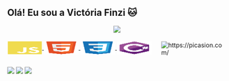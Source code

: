 ## Olá! Eu sou a Victória Finzi 🐱
<div align="center">
  <a href="https://github.com/victoriafinzi">
  <img height="300em" src="https://github-readme-stats.vercel.app/api/top-langs/?username=victoriafinzi&layout=compact&langs_count=7&theme=omni"/>
</div>
<div style="display: inline_block"><br>
  <img align="center" alt="Viq-Js" height="30" width="80" src="https://raw.githubusercontent.com/devicons/devicon/master/icons/javascript/javascript-plain.svg">
  <img align="center" alt="Viq-HTML" height="30" width="80" src="https://raw.githubusercontent.com/devicons/devicon/master/icons/html5/html5-original.svg">
  <img align="center" alt="Viq-CSS" height="30" width="80" src="https://raw.githubusercontent.com/devicons/devicon/master/icons/css3/css3-original.svg">
  <img align="center" alt="Viq-Csharp" height="30" width="80" src="https://raw.githubusercontent.com/devicons/devicon/master/icons/csharp/csharp-original.svg">
  <img align="right" src="https://i.picasion.com/pic91/d5053f9deecfab14aacad086eed7f262.gif" width="150" height="150" border="0" alt="https://picasion.com/" /></a><br />
</div>
  
  ##
 
<div> 
 <a href="https://discord.gg/Viq#0863" target="_blank"><img src="https://img.shields.io/badge/Discord-7289DA?style=for-the-badge&logo=discord&logoColor=white" target="_blank"></a> 
 <a href = "mailto:victoria.finzi15@gmail.com"><img src="https://img.shields.io/badge/-Gmail-%23333?style=for-the-badge&logo=gmail&logoColor=white" target="_blank"></a>
 <a href="https://www.linkedin.com/in/victoria-c-a119b71b4/" target="_blank"><img src="https://img.shields.io/badge/-LinkedIn-%230077B5?style=for-the-badge&logo=linkedin&logoColor=white" target="_blank"></a> 

 
</div>
